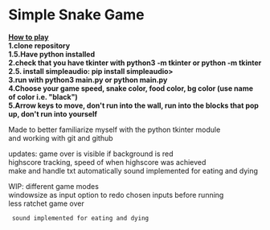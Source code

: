 # Simple Snake Game  
<ins>**How to play**</ins>  
**1.clone repository**  
**1.5.Have python installed**  
**2.check that you have tkinter with python3 -m tkinter or python -m tkinter**  
**2.5. install simpleaudio: pip install simpleaudio>**  
**3.run with python3 main.py or python main.py**    
**4.Choose your game speed, snake color, food color, bg color (use name of color i.e. "black")**     
**5.Arrow keys to move, don't run into the wall, run into the blocks that pop up, don't run into yourself**  

Made to better familiarize myself with the python tkinter module  
and working with git and github

updates: game over is visible if background is red  
         highscore tracking, speed of when highscore was achieved  
         make and handle txt automatically
         sound implemented for eating and dying  
 
WIP: different game modes  
     windowsize as input
     option to redo chosen inputs before running  
     less ratchet game over  
     
     sound implemented for eating and dying

